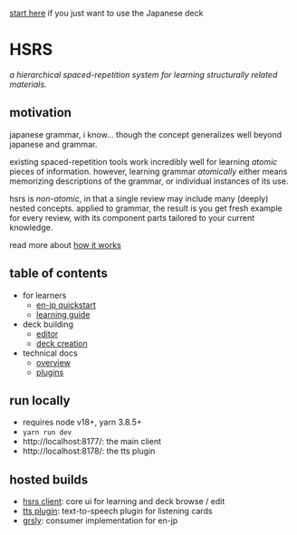 [start here](./docs/en-jp-quickstart.md) if you just want to use the Japanese deck

# HSRS

_a hierarchical spaced-repetition system for learning structurally related materials._

## motivation

japanese grammar, i know... though the concept generalizes well beyond japanese and grammar.

existing spaced-repetition tools work incredibly well for learning _atomic_ pieces of information. however, learning grammar _atomically_ either means memorizing descriptions of the grammar, or individual instances of its use.

hsrs is _non-atomic_, in that a single review may include many (deeply) nested concepts. applied to grammar, the result is you get fresh example for every review, with its component parts tailored to your current knowledge.

read more about [how it works](./docs/overview.md)

## table of contents

- for learners
  - [en-jp quickstart](./docs/en-jp-quickstart.md)
  - [learning guide](./docs/learning.md)
- deck building
  - [editor](./docs/editor.md)
  - [deck creation](./docs/deck-creation.md)
- technical docs
  - [overview](./docs/overview.md)
  - [plugins](./docs/plugins.md)

## run locally

- requires node v18+, yarn 3.8.5+
- `yarn run dev`
- http://localhost:8177/: the main client
- http://localhost:8178/: the tts plugin

## hosted builds

- [hsrs client](https://elldev.com/hsrs/): core ui for learning and deck browse / edit
- [tts plugin](https://elldev.com/hsrs-tts/): text-to-speech plugin for listening cards
- [grsly](https://grsly.com/): consumer implementation for en-jp
